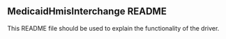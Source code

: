 ## MedicaidHmisInterchange README

This README file should be used to explain the functionality of the driver.
